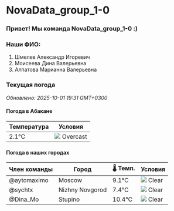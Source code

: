# NovaData_group_1-0
### Привет! Мы команда NovaData_group_1-0 :)

### Наши ФИО:
1. Шмелев Александр Игоревич
2. Моисеева Дина Валерьевна
3. Алпатова Марианна Валерьевна

### Текущая погода
<!-- WEATHER:START -->
_Обновлено: 2025-10-01 19:31 GMT+0300_

#### Погода в Абакане

| Температура | Условия |
|-------------|----------|
| 2.1°C     | ![](https://cdn.weatherapi.com/weather/64x64/night/122.png) Overcast |

#### Погода в наших городах

| Член команды  | Город               | 🌡️ Темп.  | Условия          |
|---------------|---------------------|-----------|--------------------|
| @aytomaximo    | Moscow              |    9.1°C | ![](https://cdn.weatherapi.com/weather/64x64/night/113.png) Clear        |
| @sychtx        | Nizhny Novgorod     |    7.4°C | ![](https://cdn.weatherapi.com/weather/64x64/night/113.png) Clear        |
| @Dina_Mo       | Stupino             |   10.4°C | ![](https://cdn.weatherapi.com/weather/64x64/night/113.png) Clear        |

<!-- WEATHER:END -->
